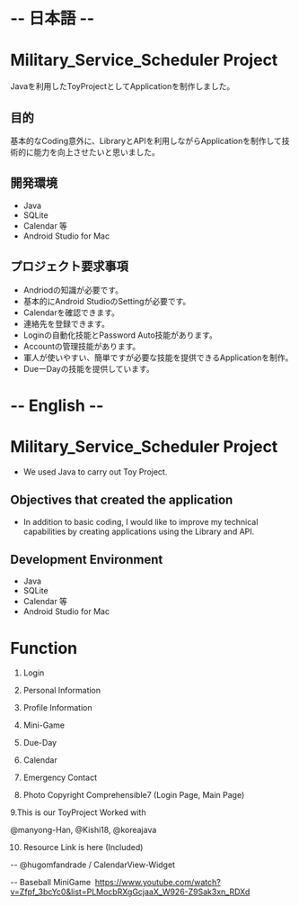 # -- 日本語 --
# Military_Service_Scheduler Project
Javaを利用したToyProjectとしてApplicationを制作しました。

## 目的

基本的なCoding意外に、LibraryとAPIを利用しながらApplicationを制作して技術的に能力を向上させたいと思いました。

## 開発環境

- Java
- SQLite
- Calendar 等
- Android Studio for Mac

## プロジェクト要求事項

- Andriodの知識が必要です。
- 基本的にAndroid StudioのSettingが必要です。
- Calendarを確認できます。
- 連絡先を登録できます。
- Loginの自動化技能とPassword Auto技能があります。
- Accountの管理技能があります。
- 軍人が使いやすい、簡単ですが必要な技能を提供できるApplicationを制作。
- DueーDayの技能を提供しています。


# -- English --
# Military_Service_Scheduler Project

- We used Java to carry out Toy Project.

## Objectives that created the application

- In addition to basic coding, I would like to improve my technical capabilities by creating applications using the Library and API.

## Development Environment

- Java
- SQLite
- Calendar 等
- Android Studio for Mac

# Function

1. Login 

2. Personal Information 

3. Profile Information 

4. Mini-Game 

5. Due-Day 

6. Calendar 

7. Emergency Contact 

8. Photo Copyright Comprehensible7 (Login Page, Main Page) 

9.This is our ToyProject Worked with 

  @manyong-Han, @Kishi18, @koreajava

10. Resource Link is here (Included)

-- @hugomfandrade / CalendarView-Widget 

-- Baseball MiniGame 
https://www.youtube.com/watch?v=Zfpf_3bcYc0&list=PLMocbRXgGcjaaX_W926-Z9Sak3xn_RDXd
